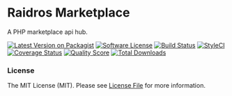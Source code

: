 # Raidros Marketplace

A PHP marketplace api hub.

[![Latest Version on Packagist][ico-version]][link-packagist]
[![Software License][ico-license]](LICENSE.md)
[![Build Status][ico-travis]][link-travis]
[![StyleCI][ico-styleci]][link-styleci]
[![Coverage Status][ico-scrutinizer]][link-scrutinizer]
[![Quality Score][ico-code-quality]][link-code-quality]
[![Total Downloads][ico-downloads]][link-downloads]

### License

The MIT License (MIT). Please see [License File](LICENSE.md) for more information.

[ico-version]: https://img.shields.io/packagist/v/raidros/marketplace.svg?style=flat-square
[ico-license]: https://img.shields.io/badge/license-MIT-brightgreen.svg?style=flat-square
[ico-travis]: https://img.shields.io/travis/raidros/marketplace/master.svg?style=flat-square
[ico-scrutinizer]:https://img.shields.io/scrutinizer/coverage/g/raidros/marketplace.svg?style=flat-square
[ico-code-quality]:https://img.shields.io/scrutinizer/g/raidros/marketplace.svg?style=flat-square
[ico-downloads]: https://img.shields.io/packagist/dt/raidros/marketplace.svg?style=flat-square
[ico-styleci]: https://styleci.io/repos/65829162/shield

[link-packagist]: https://packagist.org/packages/raidros/marketplace
[link-travis]: https://travis-ci.org/raidros/marketplace
[link-scrutinizer]: https://scrutinizer-ci.com/g/raidros/marketplace/?branch=master
[link-code-quality]: https://scrutinizer-ci.com/g/raidros/marketplace/?branch=master
[link-downloads]: https://packagist.org/packages/raidros/marketplace
[link-styleci]: https://styleci.io/repos/65829162
